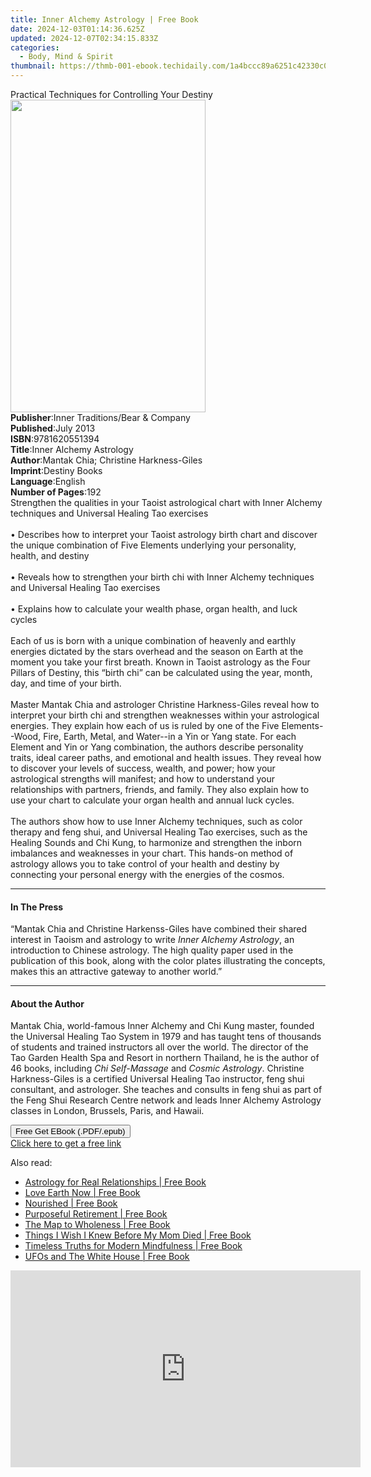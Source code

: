 ```yaml
---
title: Inner Alchemy Astrology | Free Book
date: 2024-12-03T01:14:36.625Z
updated: 2024-12-07T02:34:15.833Z
categories:
  - Body, Mind & Spirit
thumbnail: https://thmb-001-ebook.techidaily.com/1a4bccc89a6251c42330c0b3e7374e258a27386474389cddf2783fb1baadb56c.jpg
---
```

<main id="book-container">
  <div class="flex flex-col">
    <div class="book-brief flex-1 py-6 px-4 sm:p-6 md:py-10 md:px-8">
      <!-- brief-->
      <div class="book-brief-main">
        Practical Techniques for Controlling Your Destiny
      </div>
    </div>
    <div
      class="book-meta-info flex-1 grid gap-4 col-start-1 col-end-3 row-start-1 sm:mb-6 sm:grid-cols-4 lg:gap-6 lg:col-start-2 lg:row-end-6 lg:row-span-6 lg:mb-0"
    >
      <div
        class="book-meta-info-left place-content-center mt-4 p-4 text-sm leading-6 col-start-2 col-span-2 dark:text-slate-400"
      >
        <img
          class="w-full h-500 object-cover rounded-lg sm:h-255 sm:col-span-2 lg:col-span-full"
          src="https://img-001-ebook.techidaily.com/aef88e243297a8c7c9899bbbb35c6a4827a9b6079736678cbcdd3952f78ee30e.jpg"
          alt=""
          width="312"
          height="500"
        />
      </div>
      <div
        class="book-meta-info-right mt-2 col-start-1 row-start-2 col-span-3 self-center"
      >
        <!-- meta data  -->
        <div class="flex flex-col px-4 md:px-8">
          <div class="flex-1">
            <strong>Publisher</strong>:<span class="px-2"
              >Inner Traditions/Bear &amp; Company</span
            >
          </div>
          <div class="flex-1">
            <strong>Published</strong>:<span class="px-2">July 2013</span>
          </div>
          <div class="flex-1">
            <strong>ISBN</strong>:<span class="px-2">9781620551394</span>
          </div>
          <div class="flex-1">
            <strong>Title</strong>:<span class="px-2"
              >Inner Alchemy Astrology</span
            >
          </div>
          <div class="flex-1">
            <strong>Author</strong>:<span class="px-2"
              >Mantak Chia; Christine Harkness-Giles</span
            >
          </div>
          <div class="flex-1">
            <strong>Imprint</strong>:<span class="px-2">Destiny Books</span>
          </div>
          <div class="flex-1">
            <strong>Language</strong>:<span class="px-2">English</span>
          </div>
          <div class="flex-1">
            <strong>Number of Pages</strong>:<span class="px-2">192</span>
          </div>
        </div>
      </div>
    </div>
    <div class="book-description flex-1 py-6 px-4 sm:p-6 md:py-10 md:px-8">
      <div class="book-description-main">
        <div accordion-content="" id="description">
          Strengthen the qualities in your Taoist astrological chart with Inner
          Alchemy techniques and Universal Healing Tao exercises <br />
          <br />• Describes how to interpret your Taoist astrology birth chart
          and discover the unique combination of Five Elements underlying your
          personality, health, and destiny <br />
          <br />• Reveals how to strengthen your birth chi with Inner Alchemy
          techniques and Universal Healing Tao exercises <br />
          <br />• Explains how to calculate your wealth phase, organ health, and
          luck cycles <br />
          <br />Each of us is born with a unique combination of heavenly and
          earthly energies dictated by the stars overhead and the season on
          Earth at the moment you take your first breath. Known in Taoist
          astrology as the Four Pillars of Destiny, this “birth chi” can be
          calculated using the year, month, day, and time of your birth. <br />
          <br />Master Mantak Chia and astrologer Christine Harkness-Giles
          reveal how to interpret your birth chi and strengthen weaknesses
          within your astrological energies. They explain how each of us is
          ruled by one of the Five Elements--Wood, Fire, Earth, Metal, and
          Water--in a Yin or Yang state. For each Element and Yin or Yang
          combination, the authors describe personality traits, ideal career
          paths, and emotional and health issues. They reveal how to discover
          your levels of success, wealth, and power; how your astrological
          strengths will manifest; and how to understand your relationships with
          partners, friends, and family. They also explain how to use your chart
          to calculate your organ health and annual luck cycles. <br />
          <br />The authors show how to use Inner Alchemy techniques, such as
          color therapy and feng shui, and Universal Healing Tao exercises, such
          as the Healing Sounds and Chi Kung, to harmonize and strengthen the
          inborn imbalances and weaknesses in your chart. This hands-on method
          of astrology allows you to take control of your health and destiny by
          connecting your personal energy with the energies of the cosmos.
        </div>
        <div class="accordion-fader"></div>
      </div>
    </div>
    <div class="book-excerpts flex-1 py-6 px-4 sm:p-6 md:py-10 md:px-8">
      <!-- excerpts-->
      <div class="book-excerpts-main">
        <hr />
        <h4 class="placeholder placeholder-heading">
          <span>In The Press</span>
        </h4>
        <p>
          “Mantak Chia and Christine Harkenss-Giles have combined their shared
          interest in Taoism and astrology to write<i>
            Inner Alchemy Astrology</i
          >, an introduction to Chinese astrology. The high quality paper used
          in the publication of this book, along with the color plates
          illustrating the concepts, makes this an attractive gateway to another
          world.”
        </p>
      </div>
    </div>
    <div class="book-about-author flex-1 py-6 px-4 sm:p-6 md:py-10 md:px-8">
      <!-- about author-->
      <div class="book-main-author-main">
        <hr />
        <h4 class="placeholder placeholder-heading">
          <span>About the Author</span>
        </h4>
        <p>
          Mantak Chia, world-famous Inner Alchemy and Chi Kung master, founded
          the Universal Healing Tao System in 1979 and has taught tens of
          thousands of students and trained instructors all over the world. The
          director of the Tao Garden Health Spa and Resort in northern Thailand,
          he is the author of 46 books, including <i>Chi Self-Massage</i> and
          <i>Cosmic Astrology</i>. Christine Harkness-Giles is a certified
          Universal Healing Tao instructor, feng shui consultant, and
          astrologer. She teaches and consults in feng shui as part of the Feng
          Shui Research Centre network and leads Inner Alchemy Astrology classes
          in London, Brussels, Paris, and Hawaii.
        </p>
      </div>
    </div>
    <div class="book-free-get flex-1 py-6 px-4 sm:p-6 md:py-10 md:px-8">
      <button
        id="btn-free-get"
        class="bg-blue-500 hover:bg-blue-700 text-white font-bold py-2 px-4 rounded"
      >
        Free Get EBook (.PDF/.epub)
      </button>
      <div id="countdown-display" class="px-2 text-lg mt-2"></div>
      <a
        id="free-link"
        class="hidden bg-blue-500 hover:bg-blue-700 text-white font-bold py-2 px-4 rounded"
        href="https://www.ebooks.com/en-us/book/95782569/inner-alchemy-astrology/mantak-chia/"
        target="_blank"
        >Click here to get a free link</a
      >
    </div>
    <script>
      let countdownTime = 0;
      let countdownInterval = null;
      document
        .getElementById('btn-free-get')
        .addEventListener('click', startCountdown);
      function startCountdown() {
        countdownTime = new Date().getTime() + 60000 * 3;
        countdownInterval = setInterval(updateCountdown, 1000);
        document.getElementById('btn-free-get').disabled = true;
        document
          .getElementById('btn-free-get')
          .classList.add('bg-gray-500', 'cursor-not-allowed');
      }
      function updateCountdown() {
        let currentTime = new Date().getTime();
        let timeLeft = countdownTime - currentTime;
        let secondsLeft = Math.floor(timeLeft / 1000);
        document.getElementById('countdown-display').innerHTML =
          `Remaining time: ${secondsLeft} seconds.`;
        if (secondsLeft <= 0) {
          clearInterval(countdownInterval);
          document.getElementById('btn-free-get').classList.add('hidden');
          document.getElementById('free-link').classList.remove('hidden');
          document.getElementById('countdown-display').innerHTML = '';
        }
      }
    </script>
  </div>
</main>

<ins class="adsbygoogle"
      style="display:block"
      data-ad-client="ca-pub-7571918770474297"
      data-ad-slot="8358498916"
      data-ad-format="auto"
      data-full-width-responsive="true"></ins>
    

<span class="atpl-alsoreadstyle">Also read:</span>
<div><ul>
<li><a href="https://novels-ebooks.techidaily.com/209579242-9781984856258-astrology-for-real-relationships/"><u>Astrology for Real Relationships | Free Book</u></a></li>
<li><a href="https://novels-ebooks.techidaily.com/209579020-9781633536265-love-earth-now/"><u>Love Earth Now | Free Book</u></a></li>
<li><a href="https://novels-ebooks.techidaily.com/209579027-9781633534780-nourished/"><u>Nourished | Free Book</u></a></li>
<li><a href="https://novels-ebooks.techidaily.com/209579022-9781633535022-purposeful-retirement/"><u>Purposeful Retirement | Free Book</u></a></li>
<li><a href="https://novels-ebooks.techidaily.com/209579221-9781623173838-the-map-to-wholeness/"><u>The Map to Wholeness | Free Book</u></a></li>
<li><a href="https://novels-ebooks.techidaily.com/209579026-9781633533875-things-i-wish-i-knew-before-my-mom-died/"><u>Things I Wish I Knew Before My Mom Died | Free Book</u></a></li>
<li><a href="https://novels-ebooks.techidaily.com/209578250-9781510728035-timeless-truths-for-modern-mindfulness/"><u>Timeless Truths for Modern Mindfulness | Free Book</u></a></li>
<li><a href="https://novels-ebooks.techidaily.com/209578242-9781510724310-ufos-and-the-white-house/"><u>UFOs and The White House | Free Book</u></a></li>
</ul></div>

<!-- affiliate ads begin -->
<iframe width="560" height="315" src="https://www.youtube.com/embed/it8VkxDUdAc?si=ef6VZWR7kW4P9ikh" title="YouTube video player" frameborder="0" allow="accelerometer; autoplay; clipboard-write; encrypted-media; gyroscope; picture-in-picture; web-share" referrerpolicy="strict-origin-when-cross-origin" allowfullscreen></iframe>
<!-- affiliate ads end -->

